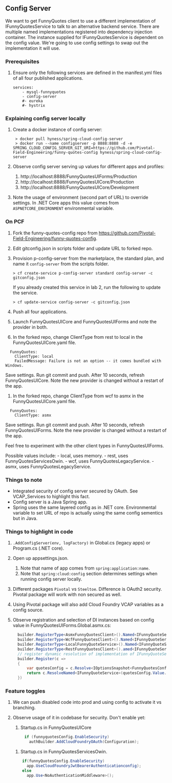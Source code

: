 ## Config Server

We want to get FunnyQuotes client to use a different implementation of IFunnyQuotesService to talk to an alternative backend service. There are multiple named implementations registered into dependency injection container. The instance supplied for IFunnyQuotesService is dependent on the config value. We're going to use config settings to swap out the implementation it will use.

### Prerequisites
1. Ensure only the following services are defined in the manifest.yml files of all four published applications.

    ```
    services:
        - mysql-funnyquotes
        - config-server
        #- eureka
        #- hystrix
    ```

### Explaining config server locally
1. Create a docker instance of config server:

    ```
     > docker pull hyness/spring-cloud-config-server
     > docker run --name configserver -p 8888:8888 -d -e SPRING_CLOUD_CONFIG_SERVER_GIT_URI=https://github.com/Pivotal-Field-Engineering/funny-quotes-config hyness/spring-cloud-config-server
    ```
    
1. Observe config server serving up values for different apps and profiles:
    1. http://localhost:8888/FunnyQuotesUIForms/Production
    1. http://localhost:8888/FunnyQuotesUICore/Production
    1. http://localhost:8888/FunnyQuotesUICore/Development

1. Note the usage of environment (second part of URL) to override settings. In .NET Core apps this value comes from `ASPNETCORE_ENVIRONMENT` environmental variable.

### On PCF
1. Fork the funny-quotes-config repo from https://github.com/Pivotal-Field-Engineering/funny-quotes-config.
1. Edit gitconfig.json in scripts folder and update URL to forked repo.
1. Provision p-config-server from the marketplace, the standard plan, and name it `config-server` from the scripts folder.
    
    ```
    > cf create-service p-config-server standard config-server -c gitconfig.json
    ```
    
    If you already created this service in lab 2, run the following to update the service.
    
    ```
    > cf update-service config-server -c gitconfig.json
    ```
    
1. Push all four applications.
1. Launch FunnyQuotesUICore and FunnyQuotesUIForms and note the provider in both.
1. In the forked repo, change ClientType from rest to local in the FunnyQuotesUICore.yaml file.

  ```
    FunnyQuotes:
      ClientType: local
      FailedMessage: Failure is not an option -- it comes bundled with Windows.
  ```
  
  Save settings. Run git commit and push. After 10 seconds, refresh FunnyQuotesUICore.
  Note the new provider is changed without a restart of the app.

1. In the forked repo, change ClientType from wcf to asmx in the FunnyQuotesUICore.yaml file.

  ```
    FunnyQuotes:
      ClientType: asmx
  ```
    
  Save settings. Run git commit and push. After 10 seconds, refresh FunnyQuotesUIForms.
  Note the new provider is changed without a restart of the app.

  Feel free to experiment with the other client types in FunnyQuotesUIForms.

  Possible values include:
    - local, uses memory.
    - rest, uses FunnyQuotesServicesOwin.
    - wcf, uses FunnyQuotesLegacyService.
    - asmx, uses FunnyQuotesLegacyService.

### Things to note

* Integrated security of config server secured by OAuth. See VCAP_Services to highlight this fact.
* Config server is a Java Spring app.
* Spring uses the same layered config as in .NET core. Environmental variable to set URL of repo is actually using the same config sementics but in Java.

### Things to highlight in code

1.  `.AddConfigServer(env, logFactory)` in Global.cs (legacy apps) or Program.cs (.NET core). 
1. Open up appsettings.json.
    1. Note that name of app comes from `spring:application:name`.
    1. Note that `spring:cloud:config` section determines settings when running config server locally.
1. Different packages `Pivotal` vs `Steeltoe`. Difference is OAuth2 security. Pivotal package will work with non secured as well.
1. Using Pivotal package will also add Cloud Foundry VCAP variables as a config source.
1. Observe registration and selection of DI instances based on config value in FunnyQuotesUIForms.Global.asmx.cs:

    ```csharp
      builder.RegisterType<AsmxFunnyQuotesClient>().Named<IFunnyQuoteService>("asmx");
      builder.RegisterType<WcfFunnyQuotesClient>().Named<IFunnyQuoteService>("wcf");
      builder.RegisterType<LocalFunnyQuoteService>().Named<IFunnyQuoteService>("local");
      builder.RegisterType<RestFunnyQuotesClient>().amed<IFunnyQuoteService>("rest");
      // register dynamic resolution of implementation of IFunnyQuoteService based on named implementation defined in the config
      builder.Register(c =>
      {
          var quotesConfig = c.Resolve<IOptionsSnapshot<FunnyQuotesConfiguration>>();
          return c.ResolveNamed<IFunnyQuoteService>(quotesConfig.Value.ClientType);
      })
    ```                
                
### Feature toggles
1. We can push disabled code into prod and using config to activate it vs branching.
1. Observe usage of it in codebase for security. Don't enable yet:
    1. Startup.cs in FunnyQuotesUICore

    ```csharp
         if (funnyquotesConfig.EnableSecurity) 
           authBuilder.AddCloudFoundryOAuth(Configuration);
    ```     
    
    1. Startup.cs in FunnyQuotesServicesOwin.
    
    ```csharp
        if(funnyQuotesConfig.EnableSecurity)
          app.UseCloudFoundryJwtBearerAuthenticationconfig); 
        else
          app.Use<NoAuthenticationMiddleware>(); 
    ```
